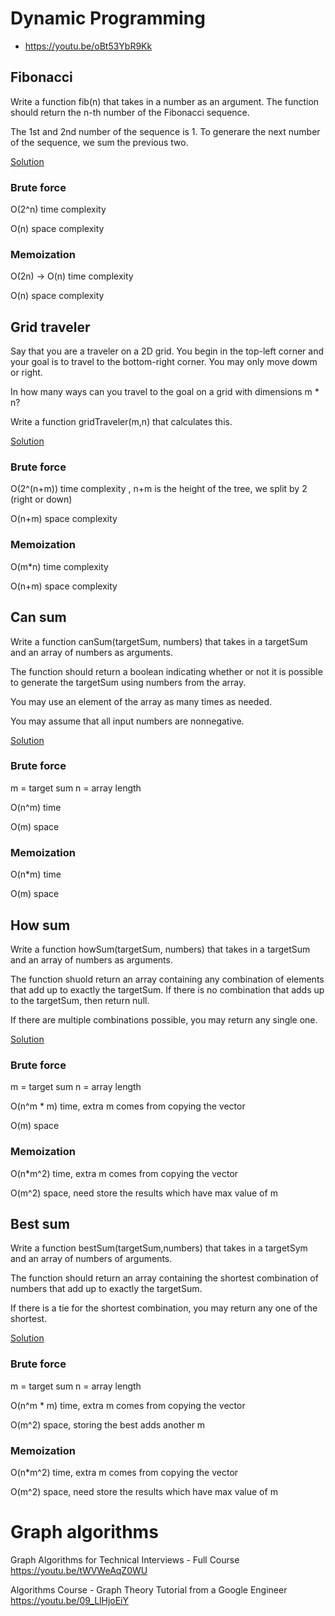 # Dynamic Programming
* https://youtu.be/oBt53YbR9Kk

## Fibonacci
Write a function fib(n) that takes in a number as an argument. The function should return the n-th number of the Fibonacci sequence.

The 1st and 2nd number of the sequence is 1. To generare the next number of the sequence, we sum the previous two.

[Solution](dynamic_programming/fibonacci_memoization.cpp)

### Brute force
O(2^n) time complexity

O(n) space complexity

### Memoization
O(2n) -> O(n) time complexity

O(n) space complexity

## Grid traveler
Say that you are a traveler on a 2D grid. You begin in the top-left corner and your goal is to travel to the bottom-right corner. You may only move dowm or right.

In how many ways can you travel to the goal on a grid with dimensions m * n?

Write a function gridTraveler(m,n) that calculates this.

[Solution](dynamic_programming/grid_traveler_memoization.cpp)

### Brute force
O(2^(n+m)) time complexity , n+m is the height of the tree, we split by 2 (right or down)

O(n+m) space complexity

### Memoization
O(m*n) time complexity

O(n+m) space complexity

## Can sum
Write a function canSum(targetSum, numbers) that takes in a targetSum and an array of numbers as arguments.

The function should return a boolean indicating whether or not it is possible to generate the targetSum using numbers from the array.

You may use an element of the array as many times as needed.

You may assume that all input numbers are nonnegative.

[Solution](dynamic_programming/cansum_memoization.cpp)

### Brute force
m = target sum
n = array length

O(n^m) time

O(m) space

### Memoization
O(n*m) time

O(m) space

## How sum
Write a function howSum(targetSum, numbers) that takes in a targetSum and an array of numbers as arguments.

The function shuold return an array containing any combination of elements that add up to exactly the targetSum. If there is no combination that adds up to the targetSum, then return null.

If there are multiple combinations possible, you may return any single one.

[Solution](dynamic_programming/howsum_memoization.cpp)

### Brute force
m = target sum
n = array length

O(n^m * m) time, extra m comes from copying the vector

O(m) space

### Memoization
O(n*m^2) time, extra m comes from copying the vector

O(m^2) space, need store the results which have max value of m

## Best sum
Write a function bestSum(targetSum,numbers) that takes in a targetSym and an array of numbers of arguments.

The function should return an array containing the shortest combination of numbers that add up to exactly the targetSum.

If there is a tie for the shortest combination, you may return any one of the shortest.

[Solution](dynamic_programming/bestsum_memoization.cpp)

### Brute force
m = target sum
n = array length

O(n^m * m) time, extra m comes from copying the vector

O(m^2) space, storing the best adds another m

### Memoization
O(n*m^2) time, extra m comes from copying the vector

O(m^2) space, need store the results which have max value of m

# Graph algorithms

Graph Algorithms for Technical Interviews - Full Course
https://youtu.be/tWVWeAqZ0WU

Algorithms Course - Graph Theory Tutorial from a Google Engineer
https://youtu.be/09_LlHjoEiY